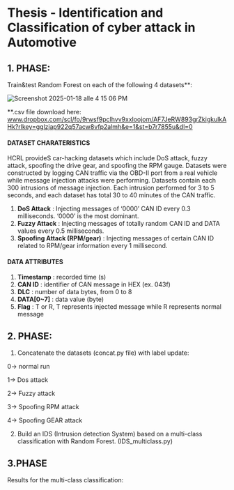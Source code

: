 # Thesis - Identification and Classification of cyber attack in Automotive

## 1. PHASE:

Train&test Random Forest on each of the following 4 datasets**:

![Screenshot 2025-01-18 alle 4 15 06 PM](https://github.com/user-attachments/assets/fdd8b96c-0f9a-45d1-86af-4aa869bb0a13)

**.csv file download here:  
www.dropbox.com/scl/fo/9rwsf9pclhvv9xxloojom/AF7JeRW893grZkigkulkAHk?rlkey=gglzjap922q57acw8vfp2almh&e=1&st=b7r7855u&dl=0

#### DATASET CHARATERISTICS
HCRL provideS car-hacking datasets which include DoS attack, fuzzy attack, spoofing the drive gear, and spoofing the RPM gauge. Datasets were constructed by logging CAN traffic via the OBD-II port from a 
real vehicle while message injection attacks were performing. Datasets contain each 300 intrusions of message injection. Each intrusion performed for 3 to 5 seconds, and each dataset has total 30 to 40 
minutes of the CAN traffic.

1.    **DoS Attack** : Injecting messages of ‘0000’ CAN ID every 0.3 milliseconds. ‘0000’ is the most dominant.
2.    **Fuzzy Attack** : Injecting messages of totally random CAN ID and DATA values every 0.5 milliseconds.
3.    **Spoofing Attack (RPM/gear)** : Injecting messages of certain CAN ID related to RPM/gear information every 1 millisecond.


#### DATA ATTRIBUTES
1.    **Timestamp** : recorded time (s)
2.    **CAN ID** : identifier of CAN message in HEX (ex. 043f)
3.    **DLC** : number of data bytes, from 0 to 8
4.    **DATA[0~7]** : data value (byte)
5.    **Flag** : T or R, T represents injected message while R represents normal message





## 2. PHASE:
   
1. Concatenate the datasets (concat.py file) with label update:

0-> normal run  

1-> Dos attack

2-> Fuzzy attack

3-> Spoofing RPM attack

4-> Spoofing GEAR attack


2. Build an IDS (Intrusion detection System) based on a multi-class classification with Random Forest. (IDS_multiclass.py)




## 3.PHASE

Results for the multi-class classification:



